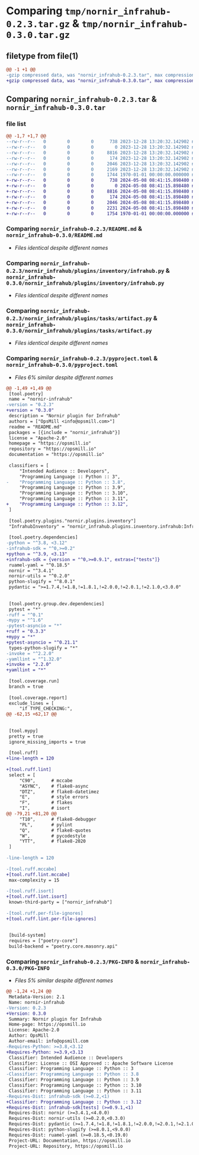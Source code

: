 # Comparing `tmp/nornir_infrahub-0.2.3.tar.gz` & `tmp/nornir_infrahub-0.3.0.tar.gz`

## filetype from file(1)

```diff
@@ -1 +1 @@
-gzip compressed data, was "nornir_infrahub-0.2.3.tar", max compression
+gzip compressed data, was "nornir_infrahub-0.3.0.tar", max compression
```

## Comparing `nornir_infrahub-0.2.3.tar` & `nornir_infrahub-0.3.0.tar`

### file list

```diff
@@ -1,7 +1,7 @@
--rw-r--r--   0        0        0      738 2023-12-28 13:20:32.142902 nornir_infrahub-0.2.3/README.md
--rw-r--r--   0        0        0        0 2023-12-28 13:20:32.142902 nornir_infrahub-0.2.3/nornir_infrahub/__init__.py
--rw-r--r--   0        0        0     8816 2023-12-28 13:20:32.142902 nornir_infrahub-0.2.3/nornir_infrahub/plugins/inventory/infrahub.py
--rw-r--r--   0        0        0      174 2023-12-28 13:20:32.142902 nornir_infrahub-0.2.3/nornir_infrahub/plugins/tasks/__init__.py
--rw-r--r--   0        0        0     2046 2023-12-28 13:20:32.142902 nornir_infrahub-0.2.3/nornir_infrahub/plugins/tasks/artifact.py
--rw-r--r--   0        0        0     2169 2023-12-28 13:20:32.142902 nornir_infrahub-0.2.3/pyproject.toml
--rw-r--r--   0        0        0     1744 1970-01-01 00:00:00.000000 nornir_infrahub-0.2.3/PKG-INFO
+-rw-r--r--   0        0        0      738 2024-05-08 08:41:15.898480 nornir_infrahub-0.3.0/README.md
+-rw-r--r--   0        0        0        0 2024-05-08 08:41:15.898480 nornir_infrahub-0.3.0/nornir_infrahub/__init__.py
+-rw-r--r--   0        0        0     8816 2024-05-08 08:41:15.898480 nornir_infrahub-0.3.0/nornir_infrahub/plugins/inventory/infrahub.py
+-rw-r--r--   0        0        0      174 2024-05-08 08:41:15.898480 nornir_infrahub-0.3.0/nornir_infrahub/plugins/tasks/__init__.py
+-rw-r--r--   0        0        0     2046 2024-05-08 08:41:15.898480 nornir_infrahub-0.3.0/nornir_infrahub/plugins/tasks/artifact.py
+-rw-r--r--   0        0        0     2231 2024-05-08 08:41:15.898480 nornir_infrahub-0.3.0/pyproject.toml
+-rw-r--r--   0        0        0     1754 1970-01-01 00:00:00.000000 nornir_infrahub-0.3.0/PKG-INFO
```

### Comparing `nornir_infrahub-0.2.3/README.md` & `nornir_infrahub-0.3.0/README.md`

 * *Files identical despite different names*

### Comparing `nornir_infrahub-0.2.3/nornir_infrahub/plugins/inventory/infrahub.py` & `nornir_infrahub-0.3.0/nornir_infrahub/plugins/inventory/infrahub.py`

 * *Files identical despite different names*

### Comparing `nornir_infrahub-0.2.3/nornir_infrahub/plugins/tasks/artifact.py` & `nornir_infrahub-0.3.0/nornir_infrahub/plugins/tasks/artifact.py`

 * *Files identical despite different names*

### Comparing `nornir_infrahub-0.2.3/pyproject.toml` & `nornir_infrahub-0.3.0/pyproject.toml`

 * *Files 6% similar despite different names*

```diff
@@ -1,49 +1,49 @@
 [tool.poetry]
 name = "nornir-infrahub"
-version = "0.2.3"
+version = "0.3.0"
 description = "Nornir plugin for Infrahub"
 authors = ["OpsMill <info@opsmill.com>"]
 readme = "README.md"
 packages = [{include = "nornir_infrahub"}]
 license = "Apache-2.0"
 homepage = "https://opsmill.io"
 repository = "https://opsmill.io"
 documentation = "https://opsmill.io"
 
 classifiers = [
     "Intended Audience :: Developers",
     "Programming Language :: Python :: 3",
-    "Programming Language :: Python :: 3.8",
     "Programming Language :: Python :: 3.9",
     "Programming Language :: Python :: 3.10",
     "Programming Language :: Python :: 3.11",
+    "Programming Language :: Python :: 3.12",
 ]
 
 [tool.poetry.plugins."nornir.plugins.inventory"]
 "InfrahubInventory" = "nornir_infrahub.plugins.inventory.infrahub:InfrahubInventory"
 
 [tool.poetry.dependencies]
-python = "^3.8, <3.12"
-infrahub-sdk = "^0,>=0.2"
+python = "^3.9, <3.13"
+infrahub-sdk = {version = "^0,>=0.9.1", extras=["tests"]}
 ruamel-yaml = "^0.18.5"
 nornir = "^3.4.1"
 nornir-utils = "^0.2.0"
 python-slugify = "^8.0.1"
 pydantic = ">=1.7.4,!=1.8,!=1.8.1,!=2.0.0,!=2.0.1,!=2.1.0,<3.0.0"
 
 
 [tool.poetry.group.dev.dependencies]
 pytest = "*"
-ruff = "^0.1"
-mypy = "^1.6"
-pytest-asyncio = "*"
+ruff = "0.3.3"
+mypy = "*"
+pytest-asyncio = "^0.21.1"
 types-python-slugify = "*"
-invoke = "^2.2.0"
-yamllint = "^1.32.0"
+invoke = "2.2.0"
+yamllint = "*"
 
 [tool.coverage.run]
 branch = true
 
 [tool.coverage.report]
 exclude_lines = [
     "if TYPE_CHECKING:",
@@ -62,15 +62,17 @@
 
 
 [tool.mypy]
 pretty = true
 ignore_missing_imports = true
 
 [tool.ruff]
+line-length = 120
 
+[tool.ruff.lint]
 select = [
     "C90",      # mccabe
     "ASYNC",    # flake8-async
     "DTZ",      # flake8-datetimez
     "E",        # style errors
     "F",        # flakes
     "I",        # isort
@@ -79,21 +81,20 @@
     "T10",      # flake8-debugger
     "PL",       # pylint
     "Q",        # flake8-quotes
     "W",        # pycodestyle
     "YTT",      # flake8-2020
 ]
 
-line-length = 120
 
-[tool.ruff.mccabe]
+[tool.ruff.lint.mccabe]
 max-complexity = 15
 
-[tool.ruff.isort]
+[tool.ruff.lint.isort]
 known-third-party = ["nornir_infrahub"]
 
-[tool.ruff.per-file-ignores]
+[tool.ruff.lint.per-file-ignores]
 
 
 [build-system]
 requires = ["poetry-core"]
 build-backend = "poetry.core.masonry.api"
```

### Comparing `nornir_infrahub-0.2.3/PKG-INFO` & `nornir_infrahub-0.3.0/PKG-INFO`

 * *Files 5% similar despite different names*

```diff
@@ -1,24 +1,24 @@
 Metadata-Version: 2.1
 Name: nornir-infrahub
-Version: 0.2.3
+Version: 0.3.0
 Summary: Nornir plugin for Infrahub
 Home-page: https://opsmill.io
 License: Apache-2.0
 Author: OpsMill
 Author-email: info@opsmill.com
-Requires-Python: >=3.8,<3.12
+Requires-Python: >=3.9,<3.13
 Classifier: Intended Audience :: Developers
 Classifier: License :: OSI Approved :: Apache Software License
 Classifier: Programming Language :: Python :: 3
-Classifier: Programming Language :: Python :: 3.8
 Classifier: Programming Language :: Python :: 3.9
 Classifier: Programming Language :: Python :: 3.10
 Classifier: Programming Language :: Python :: 3.11
-Requires-Dist: infrahub-sdk (>=0.2,<1)
+Classifier: Programming Language :: Python :: 3.12
+Requires-Dist: infrahub-sdk[tests] (>=0.9.1,<1)
 Requires-Dist: nornir (>=3.4.1,<4.0.0)
 Requires-Dist: nornir-utils (>=0.2.0,<0.3.0)
 Requires-Dist: pydantic (>=1.7.4,!=1.8,!=1.8.1,!=2.0.0,!=2.0.1,!=2.1.0,<3.0.0)
 Requires-Dist: python-slugify (>=8.0.1,<9.0.0)
 Requires-Dist: ruamel-yaml (>=0.18.5,<0.19.0)
 Project-URL: Documentation, https://opsmill.io
 Project-URL: Repository, https://opsmill.io
```

